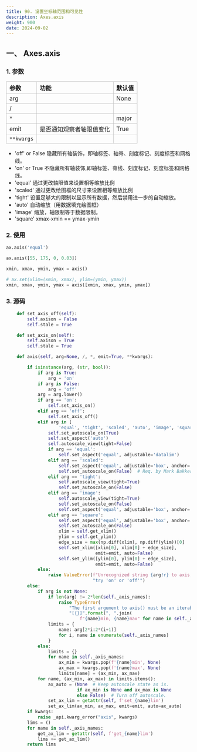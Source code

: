 ```yaml
---
title: 90. 设置坐标轴范围和可见性
description: Axes.axis
weight: 900
date: 2024-09-02
---
```

<style>
th, td {
  border: 1px solid rgb(190, 190, 190);
}
</style>


## 一、 Axes.axis



### 1. 参数

| 参数       | 功能                     | 默认值 |
|:-----------|:-------------------------|:-------|
| arg        |                          | None   |
| /          |                          |        |
| `*`        |                          | major  |
| emit       | 是否通知观察者轴限值变化 | True   |
| `**kwargs` |                          |        |


- 'off' or False 隐藏所有轴装饰，即轴标签、轴脊、刻度标记、刻度标签和网格线。
- 'on' or True 不隐藏所有轴装饰,即轴标签、脊线、刻度标记、刻度标签和网格线。
- 'equal' 通过更改轴限值来设置相等缩放比例
- 'scaled' 通过更改绘图框的尺寸来设置相等缩放比例
- 'tight' 设置足够大的限制以显示所有数据，然后禁用进一步的自动缩放。
- 'auto' 自动缩放（用数据填充绘图框）
- 'image' 缩放，轴限制等于数据限制。
- 'square' xmax-xmin == ymax-ymin


### 2. 使用

```python
ax.axis('equal')

ax.axis([55, 175, 0, 0.03])

xmin, xmax, ymin, ymax = axis()

# ax.set(xlim=(xmin, xmax), ylim=(ymin, ymax))
xmin, xmax, ymin, ymax = axis([xmin, xmax, ymin, ymax])


```



### 3. 源码

```python
    def set_axis_off(self):
        self.axison = False
        self.stale = True

    def set_axis_on(self):
        self.axison = True
        self.stale = True

    def axis(self, arg=None, /, *, emit=True, **kwargs):

        if isinstance(arg, (str, bool)):
            if arg is True:
                arg = 'on'
            if arg is False:
                arg = 'off'
            arg = arg.lower()
            if arg == 'on':
                self.set_axis_on()
            elif arg == 'off':
                self.set_axis_off()
            elif arg in [
                    'equal', 'tight', 'scaled', 'auto', 'image', 'square']:
                self.set_autoscale_on(True)
                self.set_aspect('auto')
                self.autoscale_view(tight=False)
                if arg == 'equal':
                    self.set_aspect('equal', adjustable='datalim')
                elif arg == 'scaled':
                    self.set_aspect('equal', adjustable='box', anchor='C')
                    self.set_autoscale_on(False)  # Req. by Mark Bakker
                elif arg == 'tight':
                    self.autoscale_view(tight=True)
                    self.set_autoscale_on(False)
                elif arg == 'image':
                    self.autoscale_view(tight=True)
                    self.set_autoscale_on(False)
                    self.set_aspect('equal', adjustable='box', anchor='C')
                elif arg == 'square':
                    self.set_aspect('equal', adjustable='box', anchor='C')
                    self.set_autoscale_on(False)
                    xlim = self.get_xlim()
                    ylim = self.get_ylim()
                    edge_size = max(np.diff(xlim), np.diff(ylim))[0]
                    self.set_xlim([xlim[0], xlim[0] + edge_size],
                                  emit=emit, auto=False)
                    self.set_ylim([ylim[0], ylim[0] + edge_size],
                                  emit=emit, auto=False)
            else:
                raise ValueError(f"Unrecognized string {arg!r} to axis; "
                                 "try 'on' or 'off'")
        else:
            if arg is not None:
                if len(arg) != 2*len(self._axis_names):
                    raise TypeError(
                        "The first argument to axis() must be an iterable of the form "
                        "[{}]".format(", ".join(
                            f"{name}min, {name}max" for name in self._axis_names)))
                limits = {
                    name: arg[2*i:2*(i+1)]
                    for i, name in enumerate(self._axis_names)
                }
            else:
                limits = {}
                for name in self._axis_names:
                    ax_min = kwargs.pop(f'{name}min', None)
                    ax_max = kwargs.pop(f'{name}max', None)
                    limits[name] = (ax_min, ax_max)
            for name, (ax_min, ax_max) in limits.items():
                ax_auto = (None  # Keep autoscale state as is.
                           if ax_min is None and ax_max is None
                           else False)  # Turn off autoscale.
                set_ax_lim = getattr(self, f'set_{name}lim')
                set_ax_lim(ax_min, ax_max, emit=emit, auto=ax_auto)
        if kwargs:
            raise _api.kwarg_error("axis", kwargs)
        lims = ()
        for name in self._axis_names:
            get_ax_lim = getattr(self, f'get_{name}lim')
            lims += get_ax_lim()
        return lims
```



